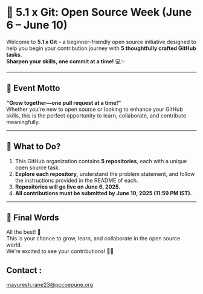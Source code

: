 # 🧩 5.1 x Git: Open Source Week (June 6 – June 10)

Welcome to **5.1 x Git** – a beginner-friendly open source initiative designed to help you begin your contribution journey with **5 thoughtfully crafted GitHub tasks**.  
**Sharpen your skills, one commit at a time!** 💻✨

---

## 🎯 Event Motto

**"Grow together—one pull request at a time!"**  
Whether you're new to open source or looking to enhance your GitHub skills, this is the perfect opportunity to learn, collaborate, and contribute meaningfully.

---

## 🚀 What to Do?

1. This GitHub organization contains **5 repositories**, each with a unique open source task.
2. **Explore each repository**, understand the problem statement, and follow the instructions provided in the README of each.
3. **Repositories will go live on June 6, 2025.**
4. **All contributions must be submitted by June 10, 2025 (11:59 PM IST).**

---

## 🏁 Final Words

All the best! 💯  
This is your chance to grow, learn, and collaborate in the open source world.  
We’re excited to see your contributions! 💪✨


## Contact : 
mayuresh.rane23@pccoepune.org
